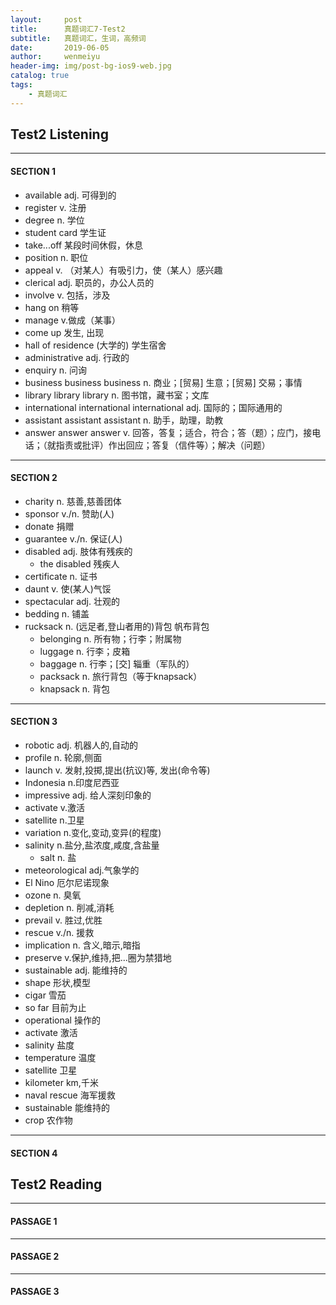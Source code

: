 ```yaml
---
layout:     post
title:      真题词汇7-Test2
subtitle:   真题词汇，生词，高频词
date:       2019-06-05
author:     wenmeiyu
header-img: img/post-bg-ios9-web.jpg
catalog: true
tags:
    - 真题词汇
---
```


## Test2  Listening

---
#### SECTION 1

- available  adj. 可得到的
- register v. 注册
- degree n. 学位
- student card 学生证
- take...off  某段时间休假，休息
- position  n. 职位
- appeal v. （对某人）有吸引力，使（某人）感兴趣
- clerical adj. 职员的，办公人员的
- involve v. 包括，涉及
- hang on 稍等
- manage v.做成（某事）
- come up 发生, 出现
- hall of residence (大学的) 学生宿舍
- administrative adj. 行政的
- enquiry  n. 问询
- business business business  n. 商业；[贸易] 生意；[贸易] 交易；事情
- library library library  n. 图书馆，藏书室；文库
- international international international  adj. 国际的；国际通用的
- assistant assistant assistant  n. 助手，助理，助教
- answer answer answer v. 回答，答复；适合，符合；答（题）；应门，接电话；（就指责或批评）作出回应；答复（信件等）；解决（问题）


---
#### SECTION 2

- charity n. 慈善,慈善团体
- sponsor v./n. 赞助(人)
- donate 捐赠
- guarantee  v./n. 保证(人)
- disabled  adj. 肢体有残疾的
	- the disabled 残疾人
- certificate  n. 证书
- daunt v. 使(某人)气馁
- spectacular adj. 壮观的
- bedding n. 铺盖
- rucksack  n. (远足者,登山者用的)背包 帆布背包
	- belonging  n. 所有物；行李；附属物
	- luggage n. 行李；皮箱
	- baggage  n. 行李；[交] 辎重（军队的）
	- packsack   n. 旅行背包（等于knapsack）
	- knapsack  n. 背包

---
#### SECTION 3

- robotic  adj. 机器人的,自动的
- profile  n. 轮廓,侧面
- launch  v. 发射,投掷,提出(抗议)等, 发出(命令等)
- Indonesia  n.印度尼西亚
- impressive  adj. 给人深刻印象的
- activate v.激活
- satellite  n.卫星
- variation  n.变化,变动,变异(的程度)
- salinity  n.盐分,盐浓度,咸度,含盐量
	- salt  n. 盐
- meteorological  adj.气象学的
- El Nino  厄尔尼诺现象
- ozone  n. 臭氧
- depletion  n.  削减,消耗
- prevail  v. 胜过,优胜
- rescue  v./n. 援救
- implication  n. 含义,暗示,暗指
- preserve  v.保护,维持,把...圈为禁猎地
- sustainable  adj. 能维持的
- shape  形状,模型
- cigar  雪茄
- so far  目前为止
- operational  操作的
- activate  激活
- salinity 盐度
- temperature  温度
- satellite  卫星
- kilometer  km,千米
- naval rescue 海军援救
- sustainable  能维持的
- crop  农作物

---
#### SECTION 4


## Test2  Reading

---
#### PASSAGE 1

---
#### PASSAGE 2

---
#### PASSAGE 3